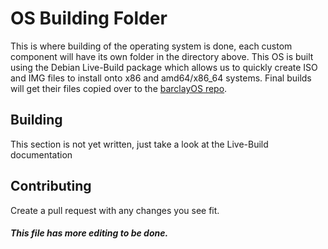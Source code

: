 # OS Building Folder
This is where building of the operating system is done, each custom component will have its own folder in the directory above.
This OS is built using the Debian Live-Build package which allows us to quickly create ISO and IMG files to install onto x86 and amd64/x86_64 systems.
Final builds will get their files copied over to the [barclayOS repo](https://github.com/kevinsal03/barclayOS "barclayOS Repo on GitHub").
## Building

This section is not yet written, just take a look at the Live-Build documentation
## Contributing

Create a pull request with any changes you see fit.

##### This file has more editing to be done.
